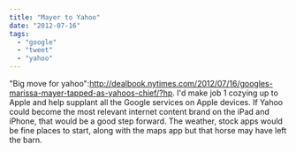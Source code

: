 ```yaml
---
title: "Mayer to Yahoo"
date: "2012-07-16"
tags: 
  - "google"
  - "tweet"
  - "yahoo"
---
```


"Big move for yahoo":http://dealbook.nytimes.com/2012/07/16/googles-marissa-mayer-tapped-as-yahoos-chief/?hp. I'd make job 1 cozying up to Apple and help supplant all the Google services on Apple devices. If Yahoo could become the most relevant internet content brand on the iPad and iPhone, that would be a good step forward. The weather, stock apps would be fine places to start, along with the maps app but that horse may have left the barn.
